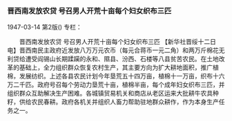 ### 晋西南发放农贷  号召男人开荒十亩每个妇女织布三匹

1947-03-14
第2版()
专栏：

　　晋西南发放农贷
    号召男人开荒十亩每个妇女织布三匹
    【新华社晋绥十二日电】晋西南民主政府近发放八万万元农币（每元合蒋币一元二角）和两万斤棉花无利贷给遭受阎锡山长期蹂躏的永和、隰县、汾西、石楼等八县贫苦农民。在土地改革的基础上，全力组织群众恢复农村生产，其主要方向为扩大耕地面积，推广植棉，发展纺织。上述各县农民计划今年垦荒五十四万亩，植棉十一万亩，织布十六万二千匹。政府号召每个劳动力垦荒十亩，植棉半亩，每个成年妇女织布三匹，并组织群众互助解决生产困难。各城镇贸易机关和商店从老区运来大批耕牛农具种籽，供给农民春耕。政府各机关并组织人畜力帮助驻地群众耕作，作为本身生产任务之一。
